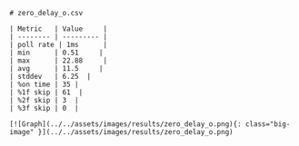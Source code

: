 
    # zero_delay_o.csv

    | Metric   | Value     |
    | -------- | --------- |
    | poll rate | 1ms      |
    | min      | 0.51     |
    | max      | 22.88     |
    | avg      | 11.5     |
    | stddev   | 6.25  |
    | %on time | 35 |
    | %1f skip | 61  |
    | %2f skip | 3  |
    | %3f skip | 0  |

    [![Graph](../../assets/images/results/zero_delay_o.png){: class="big-image" }](../../assets/images/results/zero_delay_o.png)

    